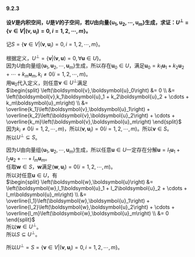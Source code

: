#### 9.2.3
**设$`V`$是内积空间，$`U`$是$`V`$的子空间，若$`U`$由向量$`\left\{\boldsymbol{u}_1,\boldsymbol{u}_2,\cdots,\boldsymbol{u}_m\right\}`$生成，求证：$`U^\perp = \left\{\boldsymbol{v}\in V|\left(\boldsymbol{v},\boldsymbol{u}_i\right)=0,i=1,2,\cdots,m\right\}`$。**

记$`S = \left\{\boldsymbol{v}\in V|\left(\boldsymbol{v},\boldsymbol{u}_i\right)=0,i=1,2,\cdots,m\right\}`$。

根据定义，$`U^\perp = \left\{\boldsymbol{v}|\left(\boldsymbol{v},\boldsymbol{u}\right)=0,\forall\boldsymbol{u}\in U\right\}`$。  
因为$`U`$由向量组$`\left\{\boldsymbol{u}_1,\boldsymbol{u}_2,\cdots,\boldsymbol{u}_m\right\}`$生成，所以存在$`\boldsymbol{u}_0\in U`$，满足$`\boldsymbol{u}_0 = k_1\boldsymbol{u}_1 + k_2\boldsymbol{u}_2 + \cdots + k_m\boldsymbol{u}_m,k_i\ne 0\left(i=1,2,\cdots,m\right)`$。  
用$`\boldsymbol{u}_0`$代入定义，则任意$`\boldsymbol{v}\in U^\perp`$满足  
$`\begin{split}
	\left(\boldsymbol{v},\boldsymbol{u}_0\right) 
	&= 0 \\
	&= \left(\boldsymbol{v},k_1\boldsymbol{u}_1 + k_2\boldsymbol{u}_2 + \cdots + k_m\boldsymbol{u}_m\right) \\
	&= \overline{k_1}\left(\boldsymbol{v},\boldsymbol{u}_1\right) + \overline{k_2}\left(\boldsymbol{v},\boldsymbol{u}_2\right) + \cdots + \overline{k_m}\left(\boldsymbol{v},\boldsymbol{u}_m\right)
\end{split}`$  
因为$`k_i\ne 0\left(i=1,2,\cdots,m\right)`$，所以$`\left(\boldsymbol{v},\boldsymbol{u}_i\right)=0\left(i=1,2,\cdots,m\right)`$。所以$`\boldsymbol{v}\in S`$。  
所以$`U^\perp\subseteq S`$。
  
因为$`U`$由向量组$`\left\{\boldsymbol{u}_1,\boldsymbol{u}_2,\cdots,\boldsymbol{u}_m\right\}`$生成，所以任意$`\boldsymbol{u}\in U`$一定存在分解$`\boldsymbol{u} = l_1\boldsymbol{u}_1 + l_2\boldsymbol{u}_2 + \cdots + l_m\boldsymbol{u}_m`$。  
任取$`\boldsymbol{w}\in S`$，$`\boldsymbol{w}`$满足$`\left(\boldsymbol{w},\boldsymbol{u}_i\right)=0\left(i=1,2,\cdots,m\right)`$。  
所以对任意$`\boldsymbol{u}\in U`$，有  
$`\begin{split}
	\left(\boldsymbol{w},\boldsymbol{u}\right) 
	&= \left(\boldsymbol{w},l_1\boldsymbol{u}_1 + l_2\boldsymbol{u}_2 + \cdots + l_m\boldsymbol{u}_m\right) \\
	&= \overline{l_1}\left(\boldsymbol{w},\boldsymbol{u}_1\right) + \overline{l_2}\left(\boldsymbol{w},\boldsymbol{u}_2\right) + \cdots + \overline{l_m}\left(\boldsymbol{w},\boldsymbol{u}_m\right) \\
	&= 0
\end{split}`$  
所以$`\boldsymbol{w}\in U^\perp`$。  
所以$`S\subseteq U^\perp`$。
  
所以$`U^\perp = S = \left\{\boldsymbol{v}\in V|\left(\boldsymbol{v},\boldsymbol{u}_i\right)=0,i=1,2,\cdots,m\right\}`$。


